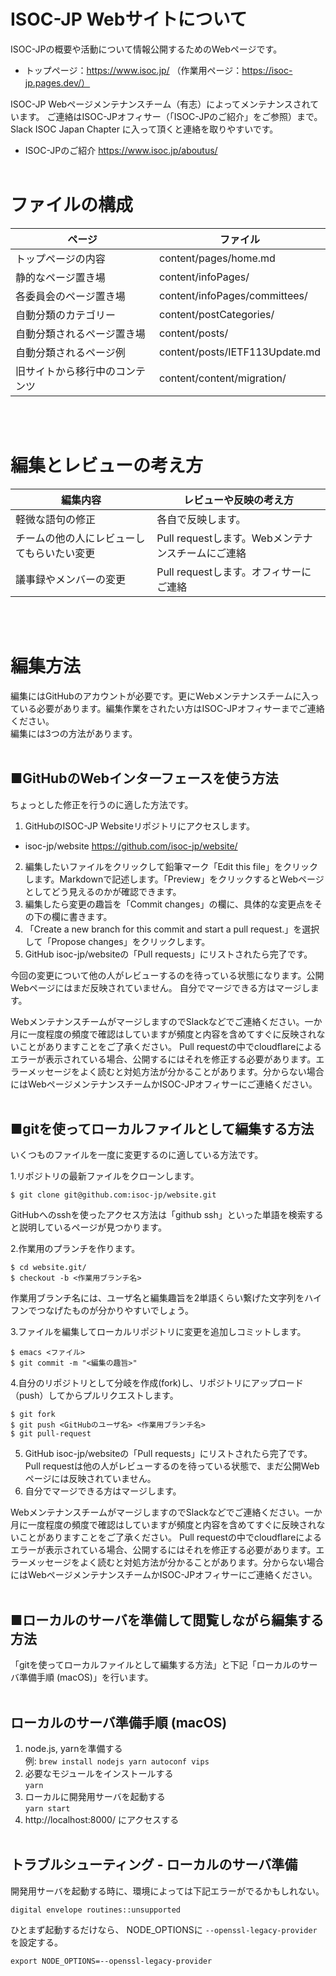 
# ISOC-JP Webサイトについて

ISOC-JPの概要や活動について情報公開するためのWebページです。

* トップページ：https://www.isoc.jp/ （作業用ページ：https://isoc-jp.pages.dev/）

ISOC-JP Webページメンテナンスチーム（有志）によってメンテナンスされています。
ご連絡はISOC-JPオフィサー（「ISOC-JPのご紹介」をご参照）まで。Slack ISOC Japan Chapter に入って頂くと連絡を取りやすいです。

* ISOC-JPのご紹介
https://www.isoc.jp/aboutus/
<br><br>

# ファイルの構成

| ページ | ファイル |
| ---- | ---- |
| トップページの内容 | content/pages/home.md |
| 静的なページ置き場 | content/infoPages/ |
| 各委員会のページ置き場 | content/infoPages/committees/ |
| 自動分類のカテゴリー | content/postCategories/ |
| 自動分類されるページ置き場 | content/posts/ |
| 自動分類されるページ例 | content/posts/IETF113Update.md |
| 旧サイトから移行中のコンテンツ | content/content/migration/ |

<br><br>

# 編集とレビューの考え方

| 編集内容 | レビューや反映の考え方 |
| ---- | ---- |
| 軽微な語句の修正 | 各自で反映します。 |
| チームの他の人にレビューしてもらいたい変更 | Pull requestします。Webメンテナンスチームにご連絡 |
| 議事録やメンバーの変更 | Pull requestします。オフィサーにご連絡 |

<br><br>

# 編集方法

編集にはGitHubのアカウントが必要です。更にWebメンテナンスチームに入っている必要があります。編集作業をされたい方はISOC-JPオフィサーまでご連絡ください。<br>
編集には3つの方法があります。
<br><br>

## ■GitHubのWebインターフェースを使う方法

ちょっとした修正を行うのに適した方法です。

1. GitHubのISOC-JP Websiteリポジトリにアクセスします。

* isoc-jp/website
https://github.com/isoc-jp/website/

2. 編集したいファイルをクリックして鉛筆マーク「Edit this file」をクリックします。Markdownで記述します。「Preview」をクリックするとWebページとしてどう見えるのかが確認できます。
3. 編集したら変更の趣旨を「Commit changes」の欄に、具体的な変更点をその下の欄に書きます。
4. 「Create a new branch for this commit and start a pull request.」を選択して「Propose changes」をクリックします。
5. GitHub isoc-jp/websiteの「Pull requests」にリストされたら完了です。
 
今回の変更について他の人がレビューするのを待っている状態になります。公開Webページにはまだ反映されていません。
自分でマージできる方はマージします。

WebメンテナンスチームがマージしますのでSlackなどでご連絡ください。一か月に一度程度の頻度で確認はしていますが頻度と内容を含めてすぐに反映されないことがありますことをご了承ください。
Pull requestの中でcloudflareによるエラーが表示されている場合、公開するにはそれを修正する必要があります。エラーメッセージをよく読むと対処方法が分かることがあります。分からない場合にはWebページメンテナンスチームかISOC-JPオフィサーにご連絡ください。
<br><br>

## ■gitを使ってローカルファイルとして編集する方法

いくつものファイルを一度に変更するのに適している方法です。

1.リポジトリの最新ファイルをクローンします。

```{r}
$ git clone git@github.com:isoc-jp/website.git
```

GitHubへのsshを使ったアクセス方法は「github ssh」といった単語を検索すると説明しているページが見つかります。

2.作業用のプランチを作ります。

```{r}
$ cd website.git/
$ checkout -b <作業用ブランチ名>
```

作業用ブランチ名には、ユーザ名と編集趣旨を2単語くらい繋げた文字列をハイフンでつなげたものが分かりやすいでしょう。

3.ファイルを編集してローカルリポジトリに変更を追加しコミットします。

```{r}
$ emacs <ファイル>
$ git commit -m "<編集の趣旨>"
```

4.自分のリポジトリとして分岐を作成(fork)し、リポジトリにアップロード（push）してからプルリクエストします。

```{r}
$ git fork
$ git push <GitHubのユーザ名> <作業用ブランチ名>
$ git pull-request
```

5. GitHub isoc-jp/websiteの「Pull requests」にリストされたら完了です。Pull requestは他の人がレビューするのを待っている状態で、まだ公開Webページには反映されていません。
6. 自分でマージできる方はマージします。

WebメンテナンスチームがマージしますのでSlackなどでご連絡ください。一か月に一度程度の頻度で確認はしていますが頻度と内容を含めてすぐに反映されないことがありますことをご了承ください。
Pull requestの中でcloudflareによるエラーが表示されている場合、公開するにはそれを修正する必要があります。エラーメッセージをよく読むと対処方法が分かることがあります。分からない場合にはWebページメンテナンスチームかISOC-JPオフィサーにご連絡ください。
<br><br>

## ■ローカルのサーバを準備して閲覧しながら編集する方法

「gitを使ってローカルファイルとして編集する方法」と下記「ローカルのサーバ準備手順 (macOS)」を行います。
<br><br>

## ローカルのサーバ準備手順 (macOS)

1. node.js, yarnを準備する  
例: `brew install nodejs yarn autoconf vips`
2. 必要なモジュールをインストールする  
`yarn`
3. ローカルに開発用サーバを起動する  
`yarn start`
4. http://localhost:8000/ にアクセスする
<br><br>

## トラブルシューティング - ローカルのサーバ準備

開発用サーバを起動する時に、環境によっては下記エラーがでるかもしれない。

```
digital envelope routines::unsupported
```

ひとまず起動するだけなら、
NODE_OPTIONSに `--openssl-legacy-provider` を設定する。

```
export NODE_OPTIONS=--openssl-legacy-provider
```
